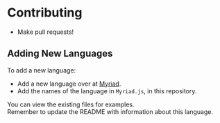 # Contributing

- Make pull requests!

## Adding New Languages

To add a new language:
- Add a new language over at [Myriad](https://github.com/1Computer1/myriad).
- Add the names of the language in `Myriad.js`, in this repository.

You can view the existing files for examples.  
Remember to update the README with information about this language.  

